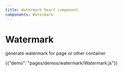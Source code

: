```yaml
---
title: Watermark React component
components: Watermark
---
```


# Watermark

<p class="description"> generate watermark for page or other container </p>



{{"demo": "pages/demos/watermark/Watermark.js"}}
